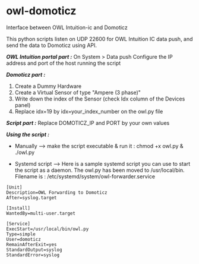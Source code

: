 # owl-domoticz
Interface between OWL Intuition-ic and Domoticz

This python scripts listen on UDP 22600 for OWL Intuition IC data push, and send the data to Domoticz using API.

***OWL Intuition portal part :***
On System > Data push
Configure the IP address and port of the host running the script

***Domoticz part :***
1. Create a Dummy Hardware
2. Create a Virtual Sensor of type "Ampere (3 phase)"
3. Write down the index of the Sensor (check Idx column of the Devices panel)
4. Replace idx=19 by idx=your_index_number on the owl.py file

***Script part :***
Replace DOMOTICZ_IP and PORT by your own values

***Using the script :***
- Manually -->
make the script executable & run it : chmod +x owl.py & ./owl.py

- Systemd script -->
Here is a sample systemd script you can use to start the script as a daemon. The owl.py has been moved to /usr/local/bin.
Filename is : /etc/systemd/system/owl-forwarder.service

```
[Unit]
Description=OWL Forwarding to Domoticz
After=syslog.target

[Install]
WantedBy=multi-user.target

[Service]
ExecStart=/usr/local/bin/owl.py
Type=simple
User=domoticz
RemainAfterExit=yes
StandardOutput=syslog
StandardError=syslog
```
